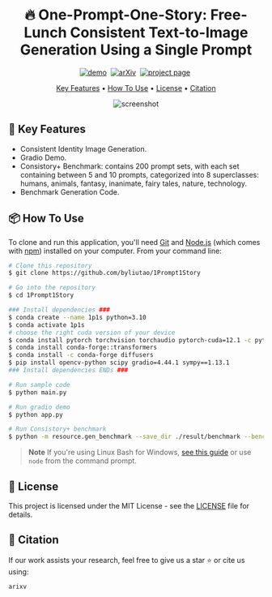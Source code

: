 
<h1 align="center">
  <!-- <br>
  <a href="http://www.amitmerchant.com/electron-markdownify"><img src="https://raw.githubusercontent.com/amitmerchant1990/electron-markdownify/master/app/img/markdownify.png" alt="Markdownify" width="200"></a>
  <br> -->
  🔥 One-Prompt-One-Story: Free-Lunch Consistent Text-to-Image Generation Using a Single Prompt
  <br>
</h1>


<div align="center">

[![demo](https://img.shields.io/badge/%F0%9F%A4%97%20Hugging%20Face-Online_Demo-blue)]()&nbsp;
[![arXiv](https://img.shields.io/badge/arXiv%20paper-2406.06525-b31b1b.svg)]()&nbsp;
[![project page](https://img.shields.io/badge/Project_page-More_visualizations-green)]()&nbsp;

</div>



<p align="center">
  <a href="#key-features">Key Features</a> •
  <a href="#how-to-use">How To Use</a> •
  <a href="#license">License</a> •
  <a href="#Citation">Citation</a> 
</p>

<p align="center">
  <img src="./resource/photo.gif" alt="screenshot" />
</p>


## 🚩 Key Features

* Consistent Identity Image Generation.
* Gradio Demo.
* Consistory+ Benchmark: contains 200 prompt sets, with each set containing between 5 and 10 prompts, categorized into 8 superclasses: humans, animals, fantasy, inanimate, fairy tales, nature, technology.
* Benchmark Generation Code.


## 📦 How To Use

To clone and run this application, you'll need [Git](https://git-scm.com) and [Node.js](https://nodejs.org/en/download/) (which comes with [npm](http://npmjs.com)) installed on your computer. From your command line:

```bash
# Clone this repository
$ git clone https://github.com/byliutao/1Prompt1Story

# Go into the repository
$ cd 1Prompt1Story

### Install dependencies ###
$ conda create --name 1p1s python=3.10
$ conda activate 1p1s
# choose the right cuda version of your device
$ conda install pytorch torchvision torchaudio pytorch-cuda=12.1 -c pytorch -c nvidia 
$ conda install conda-forge::transformers 
$ conda install -c conda-forge diffusers
$ pip install opencv-python scipy gradio=4.44.1 sympy==1.13.1
### Install dependencies ENDs ###

# Run sample code
$ python main.py

# Run gradio demo
$ python app.py

# Run Consistory+ benchmark
$ python -m resource.gen_benchmark --save_dir ./result/benchmark --benchmark_path ./resource/consistory+.yaml
```

> **Note**
> If you're using Linux Bash for Windows, [see this guide](https://www.howtogeek.com/261575/how-to-run-graphical-linux-desktop-applications-from-windows-10s-bash-shell/) or use `node` from the command prompt.


## 📜 License
This project is licensed under the MIT License - see the [LICENSE](LICENSE) file for details.


## 🚀 Citation
If our work assists your research, feel free to give us a star ⭐ or cite us using:
```
arixv
```